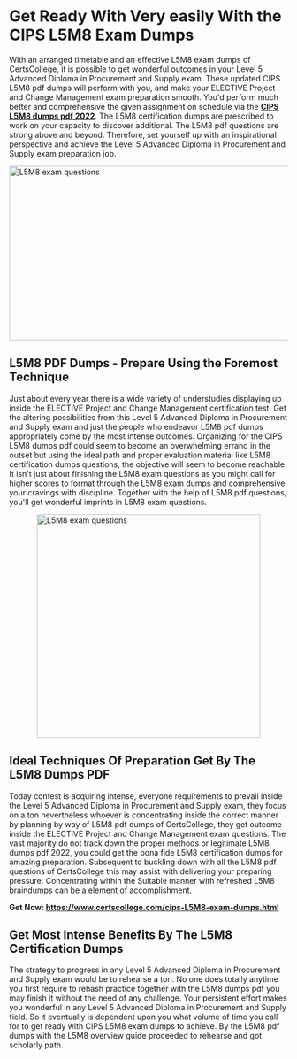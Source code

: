 <h1><strong>Get Ready With Very easily With the CIPS L5M8 Exam Dumps&nbsp;</strong></h1>
<p><span style="font-weight: 400;">With an arranged timetable and an effective  L5M8 exam dumps of CertsCollege, it is possible to get wonderful outcomes in your Level 5 Advanced Diploma in Procurement and Supply exam. These updated CIPS L5M8 pdf dumps will perform with you, and make your ELECTIVE Project and Change Management exam preparation smooth. You'd perform much better and comprehensive the given assignment on schedule via the <strong><a href="https://www.certscollege.com/cips-L5M8-exam-dumps.html">CIPS L5M8 dumps pdf 2022</a></strong>. The L5M8 certification dumps are prescribed to work on your capacity to discover additional. The  L5M8 pdf questions are strong above and beyond. Therefore, set yourself up with an inspirational perspective and achieve the Level 5 Advanced Diploma in Procurement and Supply exam preparation job.&nbsp;</span></p>
<p><span style="font-weight: 400;"><img style="display: block; margin-left: auto; margin-right: auto;" src="https://i.ibb.co/CPDK3ps/Yellow-and-Blue-Initiative-Blog-Banner.png" alt="L5M8 exam questions" width="559" height="315" /></span></p>
<h2><strong>L5M8 PDF Dumps - Prepare Using the Foremost Technique</strong></h2>
<p><span style="font-weight: 400;">Just about every year there is a wide variety of understudies displaying up inside the ELECTIVE Project and Change Management certification test. Get the altering possibilities from this Level 5 Advanced Diploma in Procurement and Supply exam and just the people who endeavor L5M8 pdf dumps appropriately come by the most intense outcomes. Organizing for the CIPS L5M8 dumps pdf could seem to become an overwhelming errand in the outset but using the ideal path and proper evaluation material like L5M8 certification dumps questions, the objective will seem to become reachable. It isn't just about finishing the L5M8 exam questions as you might call for higher scores to format through the L5M8 exam dumps and comprehensive your cravings with discipline. Together with the help of L5M8 pdf questions, you'll get wonderful imprints in L5M8 exam questions.</span></p>
<p><span style="font-weight: 400;"><a href="https://tinyurl.com/2p9a35tz"><img style="display: block; margin-left: auto; margin-right: auto;" src="https://i.ibb.co/9tMrhdY/Teacher-Appreciation-Invitation.png" alt="L5M8 exam questions " width="404" height="404" /></a></span></p>
<h2><strong>Ideal Techniques Of Preparation Get By The L5M8 Dumps PDF</strong></h2>
<p><span style="font-weight: 400;">Today contest is acquiring intense, everyone requirements to prevail inside the Level 5 Advanced Diploma in Procurement and Supply exam, they focus on a ton nevertheless whoever is concentrating inside the correct manner by planning by way of L5M8 pdf dumps of CertsCollege, they get outcome inside the ELECTIVE Project and Change Management exam questions. The vast majority do not track down the proper methods or legitimate L5M8 dumps pdf 2022, you could get the bona fide L5M8 certification dumps for amazing preparation. Subsequent to buckling down with all the  L5M8 pdf questions of CertsCollege this may assist with delivering your preparing pressure. Concentrating within the Suitable manner with refreshed L5M8 braindumps can be a element of accomplishment.</span></p>
<p><span style="font-weight: 400;"><strong>Get Now: <a href="https://www.certscollege.com/cips-L5M8-exam-dumps.html">https://www.certscollege.com/cips-L5M8-exam-dumps.html</a></strong></span></p>
<h2><strong>Get Most Intense Benefits By The L5M8 Certification Dumps</strong></h2>
<p><span style="font-weight: 400;">The strategy to progress in any Level 5 Advanced Diploma in Procurement and Supply exam would be to rehearse a ton. No one does totally anytime you first require to rehash practice together with the L5M8 dumps pdf you may finish it without the need of any challenge. Your persistent effort makes you wonderful in any Level 5 Advanced Diploma in Procurement and Supply field. So it eventually is dependent upon you what volume of time you call for to get ready with CIPS L5M8 exam dumps to achieve. By the L5M8 pdf dumps with the L5M8 overview guide proceeded to rehearse and got scholarly path.</span></p>
